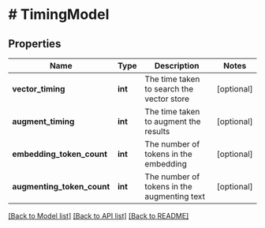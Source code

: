# # TimingModel

## Properties

Name | Type | Description | Notes
------------ | ------------- | ------------- | -------------
**vector_timing** | **int** | The time taken to search the vector store | [optional]
**augment_timing** | **int** | The time taken to augment the results | [optional]
**embedding_token_count** | **int** | The number of tokens in the embedding | [optional]
**augmenting_token_count** | **int** | The number of tokens in the augmenting text | [optional]

[[Back to Model list]](../../README.md#models) [[Back to API list]](../../README.md#endpoints) [[Back to README]](../../README.md)
